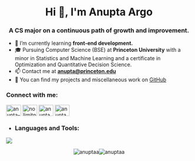 <h1 align="center">Hi 👋, I'm Anupta Argo</h1>
<h3 align="center">A CS major on a continuous path of growth and improvement.</h3>

- 🌱 I’m currently learning **front-end development.**
- 🎓 Pursuing Computer Science (BSE) at **Princeton University** with a minor in Statistics and Machine Learning and a certificate in Optimization and Quantitative Decision Science.
- 📫 Contact me at **anupta@princeton.edu**
- 📝 You can find my projects and miscellaneous work on [GitHub](https://github.com/AnuptaA)

<h3 align="left">Connect with me:</h3>
<p align="left">
<a href="https://linkedin.com/in/anupta-argo" target="blank"><img align="center" src="https://raw.githubusercontent.com/rahuldkjain/github-profile-readme-generator/master/src/images/icons/Social/linked-in-alt.svg" alt="anupta-argo" height="30" width="40" /></a>
<a href="https://instagram.com/nolimitnupta" target="blank"><img align="center" src="https://raw.githubusercontent.com/rahuldkjain/github-profile-readme-generator/master/src/images/icons/Social/instagram.svg" alt="nolimitnupta" height="30" width="40" /></a>
<a href="https://www.hackerrank.com/anupta22" target="blank"><img align="center" src="https://raw.githubusercontent.com/rahuldkjain/github-profile-readme-generator/master/src/images/icons/Social/hackerrank.svg" alt="anupta22" height="30" width="40" /></a>
<a href="https://www.leetcode.com/anupta" target="blank"><img align="center" src="https://raw.githubusercontent.com/rahuldkjain/github-profile-readme-generator/master/src/images/icons/Social/leet-code.svg" alt="anupta" height="30" width="40" /></a>
</p>

<!-- Languages and Tools section -->
* <h3 align="left">Languages and Tools:</h3>
<p align="left">
  <a href="https://skillicons.dev">
    <img src="https://skillicons.dev/icons?i=c,cpp,py,java,js,html,css,mysql,postgres,nodejs,react,docker&perline=12" />
  </a>
</p>

<div style="display: flex; justify-content: center; align-items: center;">
  <img align="center" src="https://github-readme-stats.vercel.app/api?username=anuptaa&show_icons=true&locale=en" alt="anuptaa" />
  <img align="center" src="https://github-readme-streak-stats.herokuapp.com/?user=anuptaa&" alt="anuptaa" />
</div>


